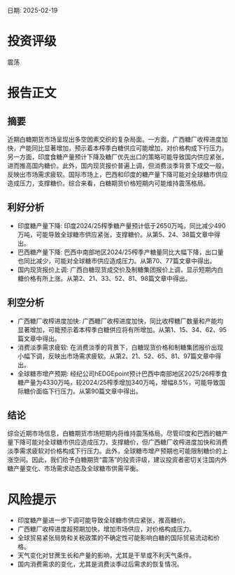 
日期: 2025-02-19

# 投资评级

震荡

# 报告正文

## 摘要

近期白糖期货市场呈现出多空因素交织的复杂局面。一方面，广西糖厂收榨进度加快，产能同比显著增加，预示着本榨季白糖供应可能增加，对价格构成下行压力。另一方面，印度食糖产量预计下降及糖厂优先出口的策略可能导致国内供应紧张，进而推高国内糖价。此外，国内现货报价普遍上调，但消费淡季背景下成交一般，反映出市场需求疲软。国际市场上，巴西和印度的糖产量下降可能对全球糖市供应造成压力，支撑糖价。综合来看，白糖期货价格短期内可能维持震荡格局。

## 利好分析

* 印度糖产量下降: 印度2024/25榨季糖产量预计低于2650万吨，同比减少490万吨，可能导致全球糖市供应紧张，支撑糖价。从第5、24、38篇文章中得出。
* 巴西糖产量下降: 巴西中南部地区2024/25榨季产糖量同比大幅下降，出口量也同比减少，可能对全球糖市供应造成压力。从第70、77篇文章中得出。
* 国内现货报价上调: 广西白糖现货成交价及制糖集团报价上调，显示短期内白糖价格有所上涨。从第2、21、33、52、81、98篇文章中得出。

## 利空分析

* 广西糖厂收榨进度加快: 广西糖厂收榨进度加快，同比收榨糖厂数量和产能均显著增加，可能预示着本榨季白糖供应将有所增加。从第1、15、34、62、95篇文章中得出。
* 消费淡季需求疲软: 在消费淡季的背景下，白糖现货价格和制糖集团报价出现小幅下调，反映出市场需求疲软。从第2、21、52、65、81、97篇文章中得出。
* 全球糖市增产预期: 经纪公司hEDGEpoint预计巴西中南部地区2025/26榨季食糖产量为4330万吨，较2024/25榨季增加340万吨，增幅8.5%，可能导致国际糖价面临下行压力。从第90篇文章中得出。

## 结论

综合近期市场信息，白糖期货市场短期内将维持震荡格局。尽管印度和巴西的糖产量下降可能对全球糖市供应造成压力，支撑糖价，但广西糖厂收榨进度加快和消费淡季需求疲软对价格构成下行压力。此外，全球糖市增产预期也可能限制糖价的上涨空间。因此，我们给予白糖期货“震荡”的投资评级，建议投资者密切关注国内外糖产量变化、市场需求动态及全球糖市供需平衡。

# 风险提示

* 印度糖产量进一步下调可能导致全球糖市供应紧张，推高糖价。
* 广西糖厂收榨进度超预期加快，增加市场供应，对价格构成压力。
* 全球贸易紧张局势和关税政策的不确定性可能影响白糖的国际贸易流动和价格。
* 天气变化对甘蔗生长和产量的影响，尤其是干旱或不利天气条件。
* 国内消费需求的变化，尤其是消费淡季过后需求的恢复情况。
